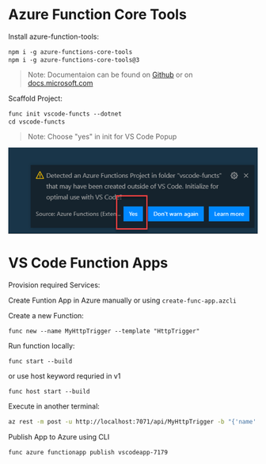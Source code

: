 # Azure Function Core Tools

Install azure-function-tools:

```
npm i -g azure-functions-core-tools
npm i -g azure-functions-core-tools@3
```

> Note: Documentaion can be found on [Github](https://github.com/Azure/azure-functions-core-tools) or on [docs.microsoft.com](https://docs.microsoft.com/en-us/azure/azure-functions/functions-run-local?tabs=windows%2Ccsharp%2Cbash)

Scaffold Project:

```
func init vscode-functs --dotnet
cd vscode-functs
```

> Note: Choose "yes" in init for VS Code Popup

![init-vscode](../_images/init-vscode.png)

# VS Code Function Apps

Provision required Services:

Create Funtion App in Azure manually or using `create-func-app.azcli`

Create a new Function:

```
func new --name MyHttpTrigger --template "HttpTrigger"
```

Run function locally:

```
func start --build
```

or use host keyword requried in v1

```
func host start --build
```

Execute in another terminal:

```bash
az rest -m post -u http://localhost:7071/api/MyHttpTrigger -b "{'name':'Azure Rocks'}"
```

Publish App to Azure using CLI

```
func azure functionapp publish vscodeapp-7179
```
